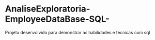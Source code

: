 # AnaliseExploratoria-EmployeeDataBase-SQL-
Projeto desenvolvido para demonstrar as habilidades e técnicas com sql 
